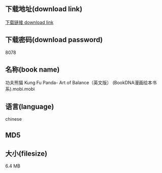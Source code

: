 ## 下载地址(download link)
[下载链接 download link](https://tutu365.netlify.app/?s=%E5%8A%9F%E5%A4%AB%E7%86%8A%E7%8C%AB++Kung+Fu+Panda-+Art+of+Balance%EF%BC%88%E8%8B%B1%E6%96%87%E7%89%88%EF%BC%89+%28BookDNA%E6%BC%AB%E7%94%BB%E7%BB%98%E6%9C%AC%E4%B9%A6%E7%B3%BB%29.mobi)

## 下载密码(download password)
8078

## 名称(book name)
功夫熊猫  Kung Fu Panda- Art of Balance（英文版） (BookDNA漫画绘本书系).mobi.mobi

## 语言(language)
chinese

## MD5


## 大小(filesize)
6.4 MB
